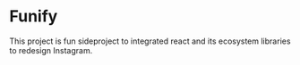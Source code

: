 <h1>Funify</h2>

This project is fun sideproject to integrated react and its ecosystem libraries to redesign Instagram.
